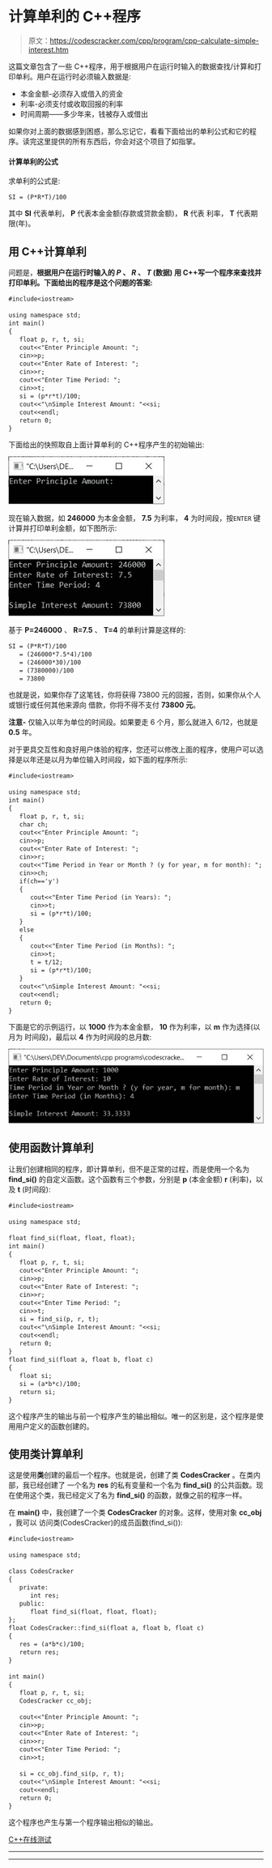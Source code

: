 # 计算单利的 C++程序

> 原文：<https://codescracker.com/cpp/program/cpp-calculate-simple-interest.htm>

这篇文章包含了一些 C++程序，用于根据用户在运行时输入的数据查找/计算和打印单利。用户在运行时必须输入数据是:

*   本金金额-必须存入或借入的资金
*   利率-必须支付或收取回报的利率
*   时间周期——多少年来，钱被存入或借出

如果你对上面的数据感到困惑，那么忘记它，看看下面给出的单利公式和它的程序。读完这里提供的所有东西后，你会对这个项目了如指掌。

#### 计算单利的公式

求单利的公式是:

```
SI = (P*R*T)/100
```

其中 **SI** 代表单利， **P** 代表本金金额(存款或贷款金额)， **R** 代表 利率， **T** 代表期限(年)。

## 用 C++计算单利

问题是，**根据用户在运行时输入的 *P* 、 *R* 、 *T* (数据) 用 C++写一个程序来查找并打印单利。下面给出的程序是这个问题的答案:**

```
#include<iostream>

using namespace std;
int main()
{
   float p, r, t, si;
   cout<<"Enter Principle Amount: ";
   cin>>p;
   cout<<"Enter Rate of Interest: ";
   cin>>r;
   cout<<"Enter Time Period: ";
   cin>>t;
   si = (p*r*t)/100;
   cout<<"\nSimple Interest Amount: "<<si;
   cout<<endl;
   return 0;
}
```

下面给出的快照取自上面计算单利的 C++程序产生的初始输出:

![c++ program calculate simple interest](img/6a3f964be32da84e8a3cd6cddda93062.png)

现在输入数据，如 **246000** 为本金金额， **7.5** 为利率， **4** 为时间段，按`ENTER` 键计算并打印单利金额，如下图所示:

![calculate simple interest in c++](img/871632042943487ad22b428546d8bf57.png)

基于 **P=246000** 、 **R=7.5** 、 **T=4** 的单利计算是这样的:

```
SI = (P*R*T)/100
   = (246000*7.5*4)/100
   = (246000*30)/100
   = (7380000)/100
   = 73800
```

也就是说，如果你存了这笔钱，你将获得 73800 元的回报，否则，如果你从个人或银行或任何其他来源向 借款，你将不得不支付 **73800 元**。

**注意-** 仅输入以年为单位的时间段。如果要走 6 个月，那么就进入 6/12，也就是 **0.5** 年。

对于更具交互性和良好用户体验的程序，您还可以修改上面的程序，使用户可以选择是以年还是以月为单位输入时间段，如下面的程序所示:

```
#include<iostream>

using namespace std;
int main()
{
   float p, r, t, si;
   char ch;
   cout<<"Enter Principle Amount: ";
   cin>>p;
   cout<<"Enter Rate of Interest: ";
   cin>>r;
   cout<<"Time Period in Year or Month ? (y for year, m for month): ";
   cin>>ch;
   if(ch=='y')
   {
      cout<<"Enter Time Period (in Years): ";
      cin>>t;
      si = (p*r*t)/100;
   }
   else
   {
      cout<<"Enter Time Period (in Months): ";
      cin>>t;
      t = t/12;
      si = (p*r*t)/100;
   }
   cout<<"\nSimple Interest Amount: "<<si;
   cout<<endl;
   return 0;
}
```

下面是它的示例运行，以 **1000** 作为本金金额， **10** 作为利率，以 **m** 作为选择(以月为 时间段)，最后以 **4** 作为时间段的总月数:

![find and print simple interest c++ program](img/9a372cfb787adcbeef867cb20c4e3ae5.png)

## 使用函数计算单利

让我们创建相同的程序，即计算单利，但不是正常的过程，而是使用一个名为 **find_si()** 的自定义函数。这个函数有三个参数，分别是 **p** (本金金额) **r** (利率)，以及 **t** (时间段):

```
#include<iostream>

using namespace std;

float find_si(float, float, float);
int main()
{
   float p, r, t, si;
   cout<<"Enter Principle Amount: ";
   cin>>p;
   cout<<"Enter Rate of Interest: ";
   cin>>r;
   cout<<"Enter Time Period: ";
   cin>>t;
   si = find_si(p, r, t);
   cout<<"\nSimple Interest Amount: "<<si;
   cout<<endl;
   return 0;
}
float find_si(float a, float b, float c)
{
   float si;
   si = (a*b*c)/100;
   return si;
}
```

这个程序产生的输出与前一个程序产生的输出相似。唯一的区别是，这个程序是使用用户定义的函数创建的。

## 使用类计算单利

这是使用**类**创建的最后一个程序。也就是说，创建了类 **CodesCracker** 。在类内部，我已经创建了 一个名为 **res** 的私有变量和一个名为 **find_si()** 的公共函数。现在使用这个类，我已经定义了名为 **find_si()** 的函数，就像之前的程序一样。

在 **main()** 中，我创建了一个类 **CodesCracker** 的对象。这样，使用对象 **cc_obj** ，我可以 访问类(CodesCracker)的成员函数(find_si()):

```
#include<iostream>

using namespace std;

class CodesCracker
{
   private:
      int res;
   public:
      float find_si(float, float, float);
};
float CodesCracker::find_si(float a, float b, float c)
{
   res = (a*b*c)/100;
   return res;
}

int main()
{
   float p, r, t, si;
   CodesCracker cc_obj;

   cout<<"Enter Principle Amount: ";
   cin>>p;
   cout<<"Enter Rate of Interest: ";
   cin>>r;
   cout<<"Enter Time Period: ";
   cin>>t;

   si = cc_obj.find_si(p, r, t);
   cout<<"\nSimple Interest Amount: "<<si;
   cout<<endl;
   return 0;
}
```

这个程序也产生与第一个程序输出相似的输出。

[C++在线测试](/exam/showtest.php?subid=3)

* * *

* * *